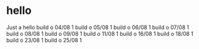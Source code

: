# hello
Just a hello
build o 04/08 1
build o 05/08 1
build o 06/08 1
build o 07/08 1
build o 08/08 1
build o 09/08 1
build o 11/08 1
build o 16/08 1
build o 18/08 1
build o 23/08 1
build o 25/08 1
